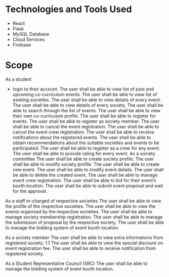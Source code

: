 # Technologies and Tools Used
* React
* Flask
* MySQL Database
* Cloud Services
* Firebase

# Scope

As a student 
* login to their account.
The user shall be able to view list of past and upcoming co-curriculum events.
The user shall be able to view list of existing societies.
The user shall be able to view details of every event.
The user shall be able to view details of every society.
The user shall be able to search through the list of events. 
The user shall be able to view their own co-curriculum profile.
The user shall be able to register for events.
The user shall be able to register as society member.
The user shall be able to cancel the event registration. 
The user shall be able to cancel the event crew registration. 
The user shall be able to receive notifications about the registered events.
The user shall be able to obtain recommendations about the suitable societies and events to be participated. 
The user shall be able to register as a crew for any event.
The user shall be able to provide rating for every event.
As a society committee
The user shall be able to create society profile.
The user shall be able to modify society profile.
The user shall be able to create new event.
The user shall be able to modify event details.
The user shall be able to delete the created event.
The user shall be able to manage event crew registration.
The user shall be able to bid for their event’s booth location.
The user shall be able to submit event proposal and wait for the approval. 

As a staff in-charged of respective societies
The user shall be able to view the profile of the respective societies.
The user shall be able to view the events organized by the respective societies. 
The user shall be able to manage society membership registration.
The user shall be able to manage the submission of proposal by the respective society. 
The user shall be able to manage the bidding system of event booth location.

As a society member
The user shall be able to view extra informations from registered society. 
 1.1  The user shall be able to view the special discount on event registration fee. 
The user shall be able to receive notification from registered society. 

As a Student Representative Council (SRC)
The user shall be able to manage the bidding system of event booth location.
